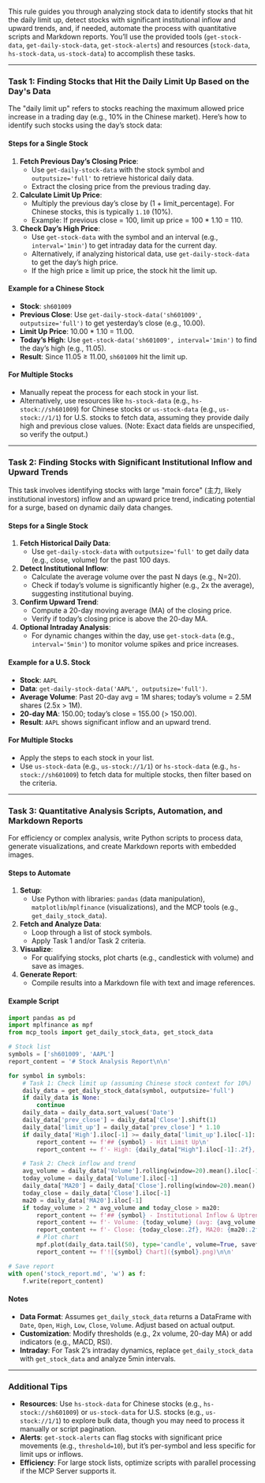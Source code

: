 This rule guides you through analyzing stock data to identify stocks that hit the daily limit up, detect stocks with significant institutional inflow and upward trends, and, if needed, automate the process with quantitative scripts and Markdown reports. You’ll use the provided tools (`get-stock-data`, `get-daily-stock-data`, `get-stock-alerts`) and resources (`stock-data`, `hs-stock-data`, `us-stock-data`) to accomplish these tasks.

---

### Task 1: Finding Stocks that Hit the Daily Limit Up Based on the Day's Data

The "daily limit up" refers to stocks reaching the maximum allowed price increase in a trading day (e.g., 10% in the Chinese market). Here’s how to identify such stocks using the day’s stock data:

#### Steps for a Single Stock

1. **Fetch Previous Day’s Closing Price**:
   - Use `get-daily-stock-data` with the stock symbol and `outputsize='full'` to retrieve historical daily data.
   - Extract the closing price from the previous trading day.
2. **Calculate Limit Up Price**:
   - Multiply the previous day’s close by (1 + limit_percentage). For Chinese stocks, this is typically `1.10` (10%).
   - Example: If previous close = 100, limit up price = 100 \* 1.10 = 110.
3. **Check Day’s High Price**:
   - Use `get-stock-data` with the symbol and an interval (e.g., `interval='1min'`) to get intraday data for the current day.
   - Alternatively, if analyzing historical data, use `get-daily-stock-data` to get the day’s high price.
   - If the high price ≥ limit up price, the stock hit the limit up.

#### Example for a Chinese Stock

- **Stock**: `sh601009`
- **Previous Close**: Use `get-daily-stock-data('sh601009', outputsize='full')` to get yesterday’s close (e.g., 10.00).
- **Limit Up Price**: 10.00 \* 1.10 = 11.00.
- **Today’s High**: Use `get-stock-data('sh601009', interval='1min')` to find the day’s high (e.g., 11.05).
- **Result**: Since 11.05 ≥ 11.00, `sh601009` hit the limit up.

#### For Multiple Stocks

- Manually repeat the process for each stock in your list.
- Alternatively, use resources like `hs-stock-data` (e.g., `hs-stock://sh601009`) for Chinese stocks or `us-stock-data` (e.g., `us-stock://1/1`) for U.S. stocks to fetch data, assuming they provide daily high and previous close values. (Note: Exact data fields are unspecified, so verify the output.)

---

### Task 2: Finding Stocks with Significant Institutional Inflow and Upward Trends

This task involves identifying stocks with large "main force" (主力, likely institutional investors) inflow and an upward price trend, indicating potential for a surge, based on dynamic daily data changes.

#### Steps for a Single Stock

1. **Fetch Historical Daily Data**:
   - Use `get-daily-stock-data` with `outputsize='full'` to get daily data (e.g., close, volume) for the past 100 days.
2. **Detect Institutional Inflow**:
   - Calculate the average volume over the past N days (e.g., N=20).
   - Check if today’s volume is significantly higher (e.g., 2x the average), suggesting institutional buying.
3. **Confirm Upward Trend**:
   - Compute a 20-day moving average (MA) of the closing price.
   - Verify if today’s closing price is above the 20-day MA.
4. **Optional Intraday Analysis**:
   - For dynamic changes within the day, use `get-stock-data` (e.g., `interval='5min'`) to monitor volume spikes and price increases.

#### Example for a U.S. Stock

- **Stock**: `AAPL`
- **Data**: `get-daily-stock-data('AAPL', outputsize='full')`.
- **Average Volume**: Past 20-day avg = 1M shares; today’s volume = 2.5M shares (2.5x > 1M).
- **20-day MA**: 150.00; today’s close = 155.00 (> 150.00).
- **Result**: `AAPL` shows significant inflow and an upward trend.

#### For Multiple Stocks

- Apply the steps to each stock in your list.
- Use `us-stock-data` (e.g., `us-stock://1/1`) or `hs-stock-data` (e.g., `hs-stock://sh601009`) to fetch data for multiple stocks, then filter based on the criteria.

---

### Task 3: Quantitative Analysis Scripts, Automation, and Markdown Reports

For efficiency or complex analysis, write Python scripts to process data, generate visualizations, and create Markdown reports with embedded images.

#### Steps to Automate

1. **Setup**:
   - Use Python with libraries: `pandas` (data manipulation), `matplotlib`/`mplfinance` (visualizations), and the MCP tools (e.g., `get_daily_stock_data`).
2. **Fetch and Analyze Data**:
   - Loop through a list of stock symbols.
   - Apply Task 1 and/or Task 2 criteria.
3. **Visualize**:
   - For qualifying stocks, plot charts (e.g., candlestick with volume) and save as images.
4. **Generate Report**:
   - Compile results into a Markdown file with text and image references.

#### Example Script

```python
import pandas as pd
import mplfinance as mpf
from mcp_tools import get_daily_stock_data, get_stock_data

# Stock list
symbols = ['sh601009', 'AAPL']
report_content = '# Stock Analysis Report\n\n'

for symbol in symbols:
    # Task 1: Check limit up (assuming Chinese stock context for 10%)
    daily_data = get_daily_stock_data(symbol, outputsize='full')
    if daily_data is None:
        continue
    daily_data = daily_data.sort_values('Date')
    daily_data['prev_close'] = daily_data['Close'].shift(1)
    daily_data['limit_up'] = daily_data['prev_close'] * 1.10
    if daily_data['High'].iloc[-1] >= daily_data['limit_up'].iloc[-1]:
        report_content += f'## {symbol} - Hit Limit Up\n'
        report_content += f'- High: {daily_data["High"].iloc[-1]:.2f}, Limit Up: {daily_data["limit_up"].iloc[-1]:.2f}\n\n'

    # Task 2: Check inflow and trend
    avg_volume = daily_data['Volume'].rolling(window=20).mean().iloc[-1]
    today_volume = daily_data['Volume'].iloc[-1]
    daily_data['MA20'] = daily_data['Close'].rolling(window=20).mean()
    today_close = daily_data['Close'].iloc[-1]
    ma20 = daily_data['MA20'].iloc[-1]
    if today_volume > 2 * avg_volume and today_close > ma20:
        report_content += f'## {symbol} - Institutional Inflow & Uptrend\n'
        report_content += f'- Volume: {today_volume} (avg: {avg_volume:.2f})\n'
        report_content += f'- Close: {today_close:.2f}, MA20: {ma20:.2f}\n\n'
        # Plot chart
        mpf.plot(daily_data.tail(50), type='candle', volume=True, savefig=f'{symbol}.png')
        report_content += f'![{symbol} Chart]({symbol}.png)\n\n'

# Save report
with open('stock_report.md', 'w') as f:
    f.write(report_content)
```

#### Notes

- **Data Format**: Assumes `get_daily_stock_data` returns a DataFrame with `Date`, `Open`, `High`, `Low`, `Close`, `Volume`. Adjust based on actual output.
- **Customization**: Modify thresholds (e.g., 2x volume, 20-day MA) or add indicators (e.g., MACD, RSI).
- **Intraday**: For Task 2’s intraday dynamics, replace `get_daily_stock_data` with `get_stock_data` and analyze 5min intervals.

---

### Additional Tips

- **Resources**: Use `hs-stock-data` for Chinese stocks (e.g., `hs-stock://sh601009`) or `us-stock-data` for U.S. stocks (e.g., `us-stock://1/1`) to explore bulk data, though you may need to process it manually or script pagination.
- **Alerts**: `get-stock-alerts` can flag stocks with significant price movements (e.g., `threshold=10`), but it’s per-symbol and less specific for limit ups or inflows.
- **Efficiency**: For large stock lists, optimize scripts with parallel processing if the MCP Server supports it.

